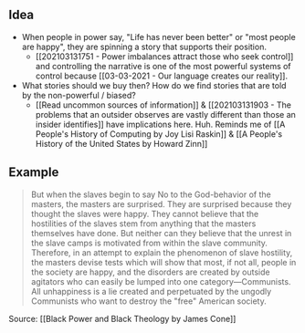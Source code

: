 ## Idea
- When people in power say, "Life has never been better" or "most people are happy", they are spinning a story that supports their position. 
	- [[202103131751 - Power imbalances attract those who seek control]] and controlling the narrative is one of the most powerful systems of control because [[03-03-2021 - Our language creates our reality]]. 
- What stories should we buy then? How do we find stories that are told by the non-powerful / biased?
	- [[Read uncommon sources of information]] & [[202103131903 - The problems that an outsider observes are vastly different than those an insider identifies]] have implications here. Huh. Reminds me of [[A People's History of Computing by Joy Lisi Raskin]] & [[A People's History of the United States by Howard Zinn]]

## Example
> But when the slaves begin to say No to the God-behavior of the masters, the masters are surprised. They are surprised because they thought the slaves were happy. They cannot believe that the hostilities of the slaves stem from anything that the masters themselves have done. But neither can they believe that the unrest in the slave camps is motivated from within the slave community. Therefore, in an attempt to explain the phenomenon of slave hostility, the masters devise tests which will show that most, if not all, people in the society are happy, and the disorders are created by outside agitators who can easily be lumped into one category—Communists. All unhappiness is a lie created and perpetuated by the ungodly Communists who want to destroy the "free" American society.


Source: [[Black Power and Black Theology by James Cone]]